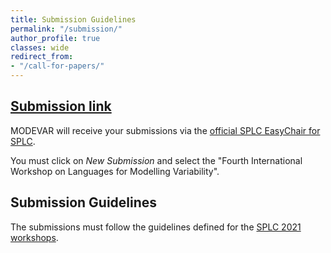 ```yaml
---
title: Submission Guidelines
permalink: "/submission/"
author_profile: true
classes: wide
redirect_from:
- "/call-for-papers/"
---
```


## [Submission link](https://easychair.org/conferences/?conf=splc2020)

 
MODEVAR will receive your submissions via the [official SPLC EasyChair for SPLC](https://easychair.org/conferences/?conf=splc2021).

You must click on *New Submission* and select the "Fourth International Workshop on Languages for Modelling Variability".



## Submission Guidelines

The submissions must follow the guidelines defined for the [SPLC 2021 workshops](https://splc2021.net/call-for-papers).



